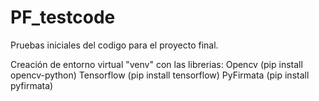 # PF_testcode
Pruebas iniciales del codigo para el proyecto final.

Creación de entorno virtual "venv" con las librerias:
  Opencv  (pip install opencv-python)
  Tensorflow (pip install tensorflow)
  PyFirmata (pip install pyfirmata)
